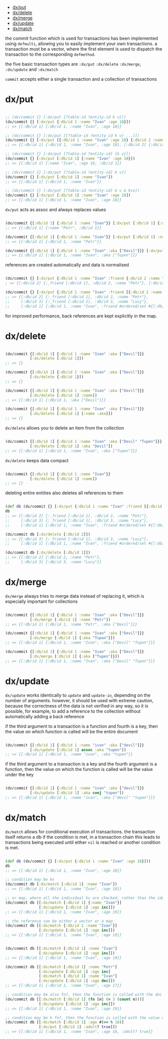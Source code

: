 - [dx/put](#org7aaccc9)
- [dx/delete](#org9f9b748)
- [dx/merge](#org5aa0f9d)
- [dx/update](#orgb8b7bdb)
- [dx/match](#orgfad3c93)

the commit function which is used for transactions has been implemented using `defmulti`, allowing you to easily implement your own transactions. a transaction must be a vector, where the first element is used to dispatch the transaction to the corresponding `defmethod`.

the five basic transaction types are `:dx/put` `:dx/delete` `:dx/merge`, `:dx/update` and `:dx/match`

`commit` accepts either a single transaction and a collection of transactions


<a id="org7aaccc9"></a>

# dx/put

```clojure

;; (dx/commit {} [:dx/put {?table-id ?entity-id k v}])
(dx/commit {} [:dx/put {:db/id 1 :name "Ivan" :age 18}])
;; => {[:db/id 1] {:db/id 1, :name "Ivan", :age 18}}

;; (dx/commit {} [:dx/put [{?table-id ?entity-id k v} ...]])
(dx/commit {} [:dx/put [{:db/id 1 :name "Ivan" :age 18} {:db/id 2 :name "Petr" :age 33}]])
;; => {[:db/id 1] {:db/id 1, :name "Ivan", :age 18}, [:db/id 2] {:db/id 2, :name "Petr", :age 33}}

;; (dx/commit {} [:dx/put [?table-id ?entity-id] {k v}])
(dx/commit {} [:dx/put [:db/id 1] {:name "Ivan" :age 18}])
;; => {[:db/id 1] {:name "Ivan", :age 18, :db/id 1}}

;; (dx/commit {} [:dx/put [?table-id ?entity-id] k v])
(dx/commit {} [:dx/put [:db/id 1] :name "Ivan"])
;; => {[:db/id 1] {:db/id 1, :name "Ivan"}}

;; (dx/commit {} [:dx/put [?table-id ?entity-id] k v & kvs])
(dx/commit {} [:dx/put [:db/id 1] :name "Ivan" :age 18])
;; => {[:db/id 1] {:db/id 1, :name "Ivan", :age 18}}

```

`dx/put` acts as assoc and always replaces values

```clojure

(dx/commit {[:db/id 1] {:db/id 1 :name "Ivan"}} [:dx/put [:db/id 1] {:name "Petr"}])
;; => {[:db/id 1] {:name "Petr", :db/id 1}}

(dx/commit {[:db/id 1] {:db/id 1 :name "Ivan"}} [:dx/put [:db/id 1] :name "Petr"])
;; => {[:db/id 1] {:db/id 1, :name "Petr"}}

(dx/commit {[:db/id 1] {:db/id 1 :name "Ivan" :aka ["Devil"]}} [:dx/put [:db/id 1] :aka ["Tupen"]])
;; => {[:db/id 1] {:db/id 1, :name "Ivan", :aka ["Tupen"]}}

```

references are created automatically and data is normalised

```clojure

(dx/commit {} [:dx/put {:db/id 1 :name "Ivan" :friend {:db/id 2 :name "Petr"}}])
; => {[:db/id 2] {:_friend [:db/id 1], :db/id 2, :name "Petr"}, [:db/id 1] {:db/id 1, :name "Ivan", :friend [:db/id 2]}}

(dx/commit {} [:dx/put {:db/id 1 :name "Ivan" :friend [{:db/id 2 :name "Petr"} {:db/id 3 :name "Lucy"}]}])
;; => {[:db/id 2] {:_friend [:db/id 1], :db/id 2, :name "Petr"},
;;     [:db/id 3] {:_friend [:db/id 1], :db/id 3, :name "Lucy"},
;;     [:db/id 1] {:db/id 1, :name "Ivan", :friend #ordered/set #{[:db/id 2] [:db/id 3]}}}
```

for improved performance, back references are kept explicitly in the map.


<a id="org9f9b748"></a>

# dx/delete

```clojure

(dx/commit {[:db/id 1] {:db/id 1 :name "Ivan" :aka ["Devil"]}}
           [:dx/delete [:db/id 1]])
;; => {}

(dx/commit {[:db/id 1] {:db/id 1 :name "Ivan" :aka ["Devil"]}}
           [:dx/delete {:db/id 1}])
;; => {}

(dx/commit {[:db/id 1] {:db/id 1 :name "Ivan" :aka ["Devil"]}}
           [:dx/delete [:db/id 1] :name])
;; => {[:db/id 1] {:db/id 1, :aka ["Devil"]}}

(dx/commit {[:db/id 1] {:db/id 1 :name "Ivan" :aka ["Devil"]}}
           [:dx/delete [:db/id 1] [:name :aka]])
;; => {}

```

`dx/delete` allows you to delete an item from the collection

```clojure

(dx/commit {[:db/id 1] {:db/id 1 :name "Ivan" :aka ["Devil" "Tupen"]}}
           [:dx/delete [:db/id 1] :aka "Devil"])
;; => {[:db/id 1] {:db/id 1, :name "Ivan", :aka ["Tupen"]}}

```

`dx/delete` keeps data compact

```clojure

(dx/commit {[:db/id 1] {:db/id 1 :name "Ivan"}}
           [:dx/delete [:db/id 1] :name])
;; => {}

```

deleting entire entities also deletes all references to them

```clojure

(def db (dx/commit {} [:dx/put {:db/id 1 :name "Ivan" :friend [{:db/id 2 :name "Petr"} {:db/id 3 :name "Lucy"}]}]))
db
;; => {[:db/id 2] {:_friend [:db/id 1], :db/id 2, :name "Petr"},
;;     [:db/id 3] {:_friend [:db/id 1], :db/id 3, :name "Lucy"},
;;     [:db/id 1] {:db/id 1, :name "Ivan", :friend #ordered/set #{[:db/id 2] [:db/id 3]}}}

(dx/commit db [:dx/delete [:db/id 2]])
;; => {[:db/id 3] {:_friend [:db/id 1], :db/id 3, :name "Lucy"},
;;     [:db/id 1] {:db/id 1, :name "Ivan", :friend #ordered/set #{[:db/id 3]}}}

(dx/commit db [:dx/delete [:db/id 1]])
;; => {[:db/id 2] {:db/id 2, :name "Petr"},
;;     [:db/id 3] {:db/id 3, :name "Lucy"}}

```


<a id="org5aa0f9d"></a>

# dx/merge

`dx/merge` always tries to merge data instead of replacing it, which is especially important for collections

```clojure

(dx/commit {[:db/id 1] {:db/id 1 :name "Ivan" :aka ["Devil"]}}
           [:dx/merge [:db/id 1] :name "Petr"])
;; => {[:db/id 1] {:db/id 1, :name "Petr", :aka ["Devil"]}}

(dx/commit {[:db/id 1] {:db/id 1 :name "Ivan" :aka ["Devil"]}}
           [:dx/merge [:db/id 1] {:aka "Tupen"}])
;; => {[:db/id 1] {:db/id 1, :name "Ivan", :aka ["Devil" "Tupen"]}}

(dx/commit {[:db/id 1] {:db/id 1 :name "Ivan" :aka ["Devil"]}}
           [:dx/merge [:db/id 1] {:aka ["Tupen"]}])
;; => {[:db/id 1] {:db/id 1, :name "Ivan", :aka ["Devil" "Tupen"]}}
```


<a id="orgb8b7bdb"></a>

# dx/update

`dx/update` works identically to `update` and `update-in`, depending on the number of arguments. however, it should be used with extreme caution, because the correctness of the data is not verified in any way, so it is possible, for example, to add a reference to the collection without automatically adding a back reference

if the third argument to a transaction is a function and fourth is a key, then the value on which function is called will be the entire document

```clojure

(dx/commit {[:db/id 1] {:db/id 1 :name "ivan" :aka ["devil"]}}
           [:dx/update [:db/id 1] assoc :aka "tupen"])
;; => {[:db/id 1] {:db/id 1, :name "ivan", :aka "tupen"}}

```

if the third argument to a transaction is a key and the fourth argument is a function, then the value on which the function is called will be the value under the key

```clojure

(dx/commit {[:db/id 1] {:db/id 1 :name "ivan" :aka ["devil"]}}
           [:dx/update [:db/id 1] :aka conj "tupen"])
;; => {[:db/id 1] {:db/id 1, :name "ivan", :aka ["devil" "tupen"]}}

```


<a id="orgfad3c93"></a>

# dx/match

`dx/match` allows for conditional execution of transactions. the transaction itself returns a db if the condition is met, in a transaction chain this leads to transactions being executed until either `nil` is reached or another condition is met.

```clojure

(def db (dx/commit {} [:dx/put {:db/id 1 :name "Ivan" :age 18}]))
db
;; => {[:db/id 1] {:db/id 1, :name "Ivan", :age 18}}

;; condition may be kv
(dx/commit db [:dx/match [:db/id 1] :name "Ivan"])
;; => {[:db/id 1] {:db/id 1, :name "Ivan", :age 18}}

;; or map, where all the individual kv are checked, rather than the identical to doc
(dx/commit db [[:dx/match [:db/id 1] {:name "Ivan"}]
               [:dx/update [:db/id 1] :age inc]])
;; => {[:db/id 1] {:db/id 1, :name "Ivan", :age 19}}

;; the reference can be either a vector or a map
(dx/commit db [[:dx/match {:db/id 1 :name "Ivan"}]
               [:dx/update [:db/id 1] :age inc]])
;; => {[:db/id 1] {:db/id 1, :name "Ivan", :age 19}}


(dx/commit db [[:dx/match [:db/id 1] :name "Ivan"]
               [:dx/update [:db/id 1] :age inc]])
;; => {[:db/id 1] {:db/id 1, :name "Ivan", :age 19}}

(dx/commit db [[:dx/match [:db/id 1] :name "Petr"]
               [:dx/update [:db/id 1] :age inc]
               [:dx/match [:db/id 1] :name "Ivan"]
               [:dx/update [:db/id 1] :age dec]])
;; => {[:db/id 1] {:db/id 1, :name "Ivan", :age 17}}

;; condition may be also fn?, then the function is called with the doc
(dx/commit db [[:dx/match [:db/id 1] (fn [m] (= 3 (count m)))]
               [:dx/update [:db/id 1] :age inc]])
;; => {[:db/id 1] {:db/id 1, :name "Ivan", :age 19}}

;; condition may be k fn?, then the function is called with the value under key k
(dx/commit db [[:dx/match [:db/id 1] :age #(>= % 18)]
               [:dx/put [:db/id 1] :adult? true]])
;; => {[:db/id 1] {:db/id 1, :name "Ivan", :age 18, :adult? true}}

```
